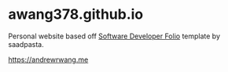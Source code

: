 # awang378.github.io

Personal website based off [Software Developer Folio](https://github.com/saadpasta/developerFolio) template by saadpasta.

https://andrewrwang.me

